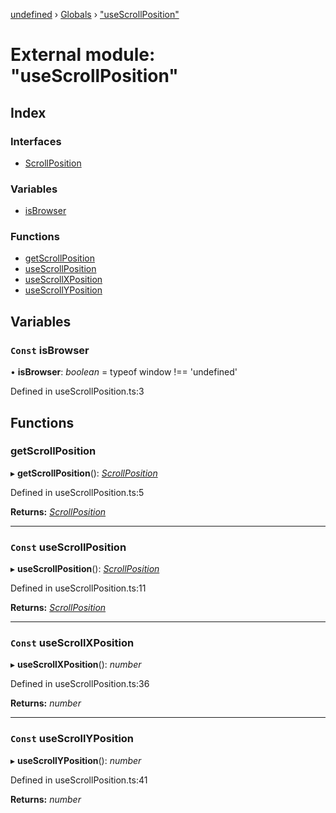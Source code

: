 [undefined](../README.md) › [Globals](../globals.md) › ["useScrollPosition"](_usescrollposition_.md)

# External module: "useScrollPosition"

## Index

### Interfaces

* [ScrollPosition](../interfaces/_usescrollposition_.scrollposition.md)

### Variables

* [isBrowser](_usescrollposition_.md#const-isbrowser)

### Functions

* [getScrollPosition](_usescrollposition_.md#getscrollposition)
* [useScrollPosition](_usescrollposition_.md#const-usescrollposition)
* [useScrollXPosition](_usescrollposition_.md#const-usescrollxposition)
* [useScrollYPosition](_usescrollposition_.md#const-usescrollyposition)

## Variables

### `Const` isBrowser

• **isBrowser**: *boolean* =  typeof window !== 'undefined'

Defined in useScrollPosition.ts:3

## Functions

###  getScrollPosition

▸ **getScrollPosition**(): *[ScrollPosition](../interfaces/_usescrollposition_.scrollposition.md)*

Defined in useScrollPosition.ts:5

**Returns:** *[ScrollPosition](../interfaces/_usescrollposition_.scrollposition.md)*

___

### `Const` useScrollPosition

▸ **useScrollPosition**(): *[ScrollPosition](../interfaces/_usescrollposition_.scrollposition.md)*

Defined in useScrollPosition.ts:11

**Returns:** *[ScrollPosition](../interfaces/_usescrollposition_.scrollposition.md)*

___

### `Const` useScrollXPosition

▸ **useScrollXPosition**(): *number*

Defined in useScrollPosition.ts:36

**Returns:** *number*

___

### `Const` useScrollYPosition

▸ **useScrollYPosition**(): *number*

Defined in useScrollPosition.ts:41

**Returns:** *number*

